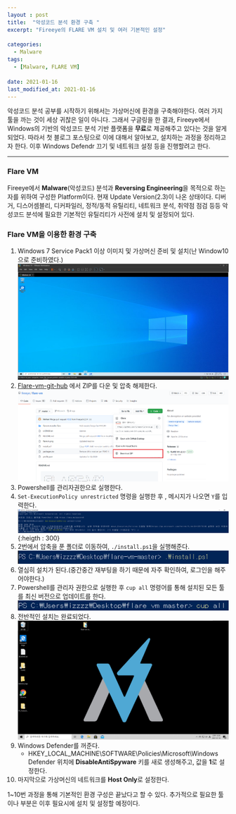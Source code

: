 ```yaml
---
layout : post
title:  "악성코드 분석 환경 구축 "
excerpt: "Fireeye의 FLARE VM 설치 및 여러 기본적인 설정"

categories:
  - Malware
tags:
  - [Malware, FLARE VM]
 
date: 2021-01-16
last_modified_at: 2021-01-16
---
```


악성코드 분석 공부를 시작하기 위해서는 가상머신에 환경을 구축해야한다. 여러 가지 툴을 까는 것이 세상 귀찮은 일이 아니다. 그래서 구글링을 한 결과, Fireeye에서 Windows의 기반의 악성코드 분석 기반 플랫폼을 **무료**로 제공해주고 있다는 것을 알게 되었다. 따라서 첫 블로그 포스팅으로 이에 대해서 알아보고, 설치하는 과정을 정리하고자 한다. 이후 Windows Defendr 끄기 및 네트워크 설정 등을 진행할려고 한다. 

***

### Flare VM
Fireeye에서 **Malware**(악성코드) 분석과 **Reversing Engineering**을 목적으로 하는 자를 위하여 구성한 Platform이다. 현재 Update Version(2.3)이 나온 상태이다. 
디버거, 디스어셈블리, 디커파일러, 정적/동적 유틸리티, 네트워크 분석, 취약점 점검 등등 악성코드 분석에 필요한 기본적인 유틸리티가 사전에 설치 및 설정되어 있다. 

### Flare VM을 이용한 환경 구축
1. Windows 7 Service Pack1 이상 이미지 및 가상머신 준비 및 설치(난 Window10으로 준비하였다.)
   ![Windows10](/img/20210115220610.png)
2. [Flare-vm-git-hub](https://github.com/fireeye/flare-vm) 에서 ZIP를 다운 및 압축 해제한다.
   ![FlareVm](/img/20210115171328.png)
3. Powershell를 관리자권한으로 실행한다. 
4. `Set-ExecutionPolicy unrestricted` 명령을 실행한 후 , 메시지가 나오면 `Y`를 입력한다.
   ![Powershell](/img/20210115220730.png){:heigth : 300}
5. 2번에서 압축을 푼 폴더로 이동하여, `./install.ps1`을 실행해준다.
   ![Powershell](/img/20210116120312.png)
6. 열심히 설치가 된다.(중간중간 재부팅을 하기 때문에 자주 확인하여, 로그인을 해주어야한다.)
7. Powershell를 관리자 권한으로 실행한 후 `cup all` 명령어를 통해 설치된 모든 툴를 최신 버전으로 업데이트를 한다.
   ![Powershll](/img/20210116121624.png)
8. 전반적인 설치는 완료되었다.
   ![FlareVM](/img/20210116122755.png)
9. Windows Defender를 꺼준다.
    * HKEY_LOCAL_MACHINE\SOFTWARE\Policies\Microsoft\Windows Defender 위치에 **DisableAntiSpyware** 키를 새로 생성해주고, 값을 **1**로 설정한다. 
10. 마지막으로 가상머신의 네트워크를 **Host Only**로 설정한다. 

1~10번 과정을 통해 기본적인 환경 구성은 끝났다고 할 수 있다. 추가적으로 필요한 툴이나 부분은 이후 필요시에 설치 및 설정할 예정이다. 

